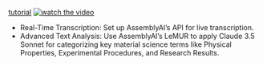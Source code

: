 [tutorial](https://youtu.be/wgsMZAnFXK8?si=nLFQ4edyV88VMtlx)
[![watch the video](https://github.com/user-attachments/assets/08dd632b-3005-4851-877f-0780e09e4cf9)](https://youtu.be/VpueSyh5fQU)

* Real-Time Transcription: Set up AssemblyAI’s API for live transcription.
* Advanced Text Analysis: Use AssemblyAI’s LeMUR to apply Claude 3.5 Sonnet for categorizing key material science terms like Physical Properties, Experimental Procedures, and Research Results.
